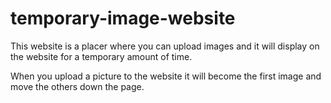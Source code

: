 # temporary-image-website
This website is a placer where you can upload images and it will display on the website for a temporary amount of time.

When you upload a picture to the website it will become the first image and move the others down the page.
